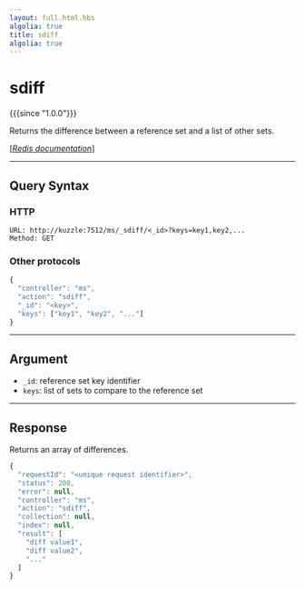 ```yaml
---
layout: full.html.hbs
algolia: true
title: sdiff
algolia: true
---
```


# sdiff

{{{since "1.0.0"}}}

Returns the difference between a reference set and a list of other sets.

[[_Redis documentation_]](https://redis.io/commands/sdiff)

---

## Query Syntax

### HTTP

```http
URL: http://kuzzle:7512/ms/_sdiff/<_id>?keys=key1,key2,...
Method: GET
```

### Other protocols


```js
{
  "controller": "ms",
  "action": "sdiff",
  "_id": "<key>",
  "keys": ["key1", "key2", "..."]
}
```

---

## Argument

* `_id`: reference set key identifier
* `keys`: list of sets to compare to the reference set

---

## Response

Returns an array of differences.

```javascript
{
  "requestId": "<unique request identifier>",
  "status": 200,
  "error": null,
  "controller": "ms",
  "action": "sdiff",
  "collection": null,
  "index": null,
  "result": [
    "diff value1",
    "diff value2",
    "..."
  ]
}
```
